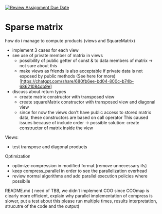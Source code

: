 [![Review Assignment Due Date](https://classroom.github.com/assets/deadline-readme-button-22041afd0340ce965d47ae6ef1cefeee28c7c493a6346c4f15d667ab976d596c.svg)](https://classroom.github.com/a/HlQKP7Zu)

# Sparse matrix 

how do i manage to compute products (views and SquareMatrix)
- implement 3 cases for each view
- see use of private member of matrix in views
    - possibility of public getter of const & to data members of matrix -> not sure about this
    - make views as friends is also acceptable if private data is not exposed by public methods
    (See here for more)[https://chatgpt.com/share/680fb6ee-bd04-800c-b74b-68621084db9e]
- discuss about return types
    - create matrix constructor with transposed view
    - create squareMatrix constructor with transposed view and diagonal view
    - since for now the views don't have public access to stored matrix data, these constructors are based on call operator
    This caused issues because of include order -> possible solution: create constructor of matrix inside the view

Views:
- test transpose and diagonal products

Optimization
- optimize compression in modified format (remove unnecessary ifs)
- keep compress_parallel in order to see the parallelization overhead
- review normal algorithms and add parallel execution policies where possibile
  
README.md (
    need of TBB, 
    we didn't implement COO since COOmap is clearly more efficient, 
    explain why parallel implementation of compress is slower, put a test about this
    please run multiple times,
    results interpretation,
    strucutre of the code and the output)